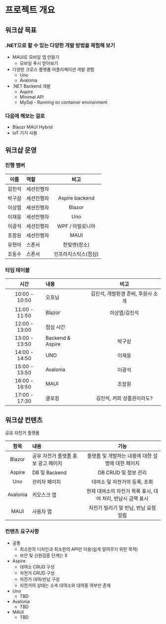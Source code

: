 # 프로젝트 개요

## 워크샵 목표
### .NET으로 할 수 있는 다양한 개발 방법을 체험해 보기

- MAUI로 모바일 앱 만들기
  - 모바일 푸시 받아보기
- 다양한 크로스 플랫폼 어플리케이션 개발 경험
  - Uno
  - Avalonia
- .NET Backend 개발
  - Aspire
  - Minimal API
  - MySql - Running on container environment

### 다음에 해보는 걸로
- Blaozr MAUI Hybrid
- IoT 기기 사용

## 워크샵 운영
### 진행 멤버
| 이름 | 역할 | 비고 |
|:--------:|:--------|:--------:|
| 김진석 | 세션진행자 |  |
| 박구삼 | 세션진행자 | Aspire backend |
| 이상엽 | 세션진행자 | Blazor |
| 이재웅 | 세션진행자 | Uno |
| 이광석 | 세션진행자 | WPF / 아발로니아 |
| 조장원 | 세션진행자 | MAUI |
| 유현아 | 스폰서 | 한빛앤(장소) |
| 조동수 | 스폰서 | 인프라지스틱스(점심) |

### 타임 테이블
| 시간 | 내용 | 비고 |
|:--------:|:--------|:--------:|
| 10:00 - 10:50 | 오프닝 | 김진석, 개발환경 준비, 후원사 소개 |
| 11:00 - 11:50 | Blazor | 이상엽/김진석  |
| 12:00 - 13:00 | 점심 시간 |   |
| 13:00 - 13:50 | Backend & Aspire | 박구삼 |
| 14:00 - 14:50 | UNO | 이재웅  |
| 15:00 - 15:50 | Avalonia | 이광석  |
| 16:00 - 16:50 | MAUI | 조장원  |
| 17:00 - 17:30 | 클로징 | 김진석, 커피 상품권이라도?  |

## 워크샵 컨텐츠

공유 자전거 플랫폼

| 항목 | 내용 | 기능 |
|:--------:|:--------|:--------:|
| Blazor | 공유 자전거 플랫폼 홍보 광고 페이지 | 플랫폼 및 개발하는 내용에 대한 설명에 대한 페이지 |
| Aspire | DB 및 Backend | DB CRUD 및 정보 관리  |
| Uno | 관리자 페이지 | 대여소 및 자전거의 등록, 조회 |
| Avalonia | 키오스크 앱 | 현재 대여소의 자전거 목록 표시, 대여 처리, 반납시 금액 표시 |
| MAUI | 사용자 앱 | 자전기 빌리기 및 반납, 반납 요청 알림 |

### 컨텐츠 요구사항

* 공통
  * 최소한의 디자인과 최소한의 API만 이용(쉽게 알려주기 위한 목적)
  * 보안 및 신원검증 단계는 X
* Aspire
  * 대여소 CRUD 구성
  * 자전거 CRUD 구성
  * 자전거 대여/반납 구성
  * 자전거의 상태는 소속 대여소와 대여중 여부만 존재
* Uno
  * TBD
* Avalonia
  * TBD
* MAUI
  * TBD
